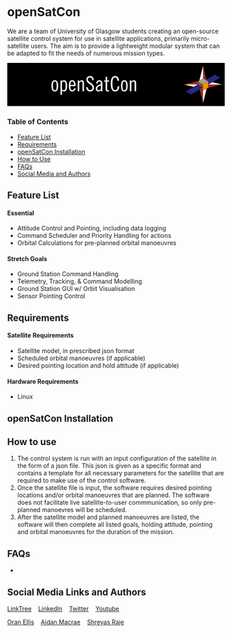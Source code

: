 # openSatCon
We are a team of University of Glasgow students creating an open-source satellite control system for use in satellite applications, primarily micro-satellite users. The aim is to provide a lightweight modular system that can be adapted to fit the needs of numerous mission types.

![Header Image](Assets/Logos/HeaderCandidateHQ.png)

### Table of Contents
* [Feature List](#feature-list)
* [Requirements](#requirements)
* [openSatCon Installation](#opensatcon-installation)
* [How to Use](#how-to-use)
* [FAQs](#faqs)
* [Social Media and Authors](#social-media-links-and-authors)

## Feature List
#### Essential
- Attitude Control and Pointing, including data logging
- Command Scheduler and Priority Handling for actions
- Orbital Calculations for pre-planned orbital manoeuvres 
#### Stretch Goals
- Ground Station Command Handling 
- Telemetry, Tracking, & Command Modelling
- Ground Station GUI w/ Orbit Visualisation
- Sensor Pointing Control

## Requirements
#### Satellite Requirements
- Satellite model, in prescribed json format
- Scheduled orbital manoeuvres (if applicable)
- Desired pointing location and hold attitude (if applicable)
#### Hardware Requirements
- Linux

## openSatCon Installation


## How to use
1. The control system is run with an input configuration of the satellite in the form of a json file. This json is given as a specific format and contains a template for all necessary parameters for the satellite that are required to make use of the control software.
2. Once the satellite file is input, the software requires desired pointing locations and/or orbital manoeuvres that are planned. The software does not facilitate live satellite-to-user commmunication, so only pre-planned manoevres will be scheduled. 
3. After the satellite model and planned manoeuvres are listed, the software will then complete all listed goals, holding attitude, pointing and orbital manoeuvres for the duration of the mission. 

## FAQs
- 

## Social Media Links and Authors
[LinkTree](https://linktr.ee/openSatCon) &nbsp; &nbsp;[LinkedIn](https://linkedin.com/company/opensatcon) &nbsp; &nbsp;[Twitter](https://twitter.com/openSatCon) &nbsp; &nbsp;[Youtube](https://www.youtube.com/channel/UCqU7pj3qFMwDKtqEJbz2JTg)

[Oran Ellis](https://github.com/oranellis) &nbsp; &nbsp;[Aidan Macrae](https://github.com/2306781M) &nbsp; &nbsp;[Shreyas Raje](https://github.com/Shreylord)

